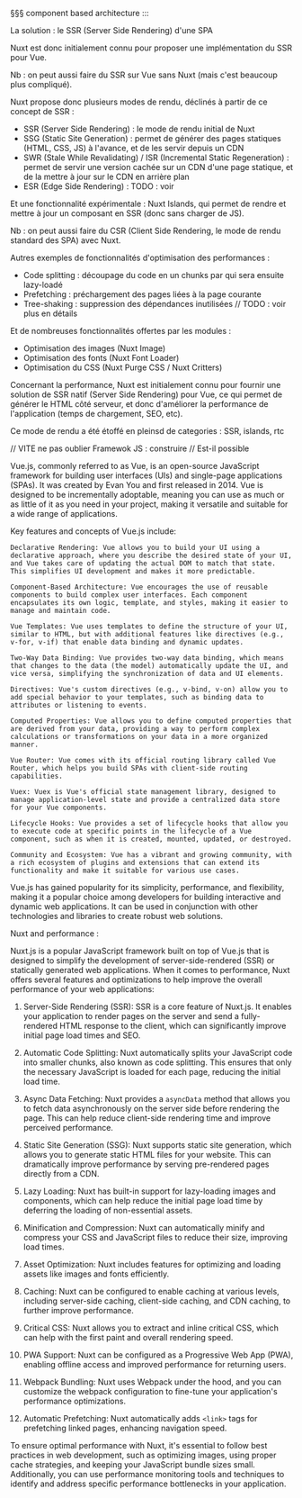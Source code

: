 




§§§ component based architecture :::





La solution : le SSR (Server Side Rendering) d'une SPA



Nuxt est donc initialement connu pour proposer une implémentation du SSR pour Vue.

Nb : on peut aussi faire du SSR sur Vue sans Nuxt (mais c'est beaucoup plus compliqué).


Nuxt propose donc plusieurs modes de rendu, déclinés à partir de ce concept de SSR : 
- SSR (Server Side Rendering) : le mode de rendu initial de Nuxt
- SSG (Static Site Generation) : permet de générer des pages statiques (HTML, CSS, JS) à l'avance, et de les servir depuis un CDN
- SWR (Stale While Revalidating) / ISR (Incremental Static Regeneration) : permet de servir une version cachée sur un CDN d'une page statique, et de la mettre à jour sur le CDN en arrière plan
- ESR (Edge Side Rendering) :  TODO : voir

Et une fonctionnalité expérimentale : Nuxt Islands, qui permet de rendre et mettre à jour un composant en SSR (donc sans charger de JS).

Nb : on peut aussi faire du CSR (Client Side Rendering, le mode de rendu standard des SPA) avec Nuxt.


Autres exemples de fonctionnalités d'optimisation des performances :
- Code splitting : découpage du code en un chunks par qui sera ensuite lazy-loadé
- Prefetching : préchargement des pages liées à la page courante
- Tree-shaking : suppression des dépendances inutilisées // TODO : voir plus en détails

Et de nombreuses fonctionnalités offertes par les modules : 
- Optimisation des images (Nuxt Image)
- Optimisation des fonts (Nuxt Font Loader)
- Optimisation du CSS (Nuxt Purge CSS / Nuxt Critters)



















Concernant la performance, Nuxt est initialement connu pour fournir une solution de SSR natif (Server Side Rendering) pour Vue, ce qui permet de générer le HTML côté serveur, et donc d'améliorer la performance de l'application (temps de chargement, SEO, etc).

Ce mode de rendu a été étoffé en pleinsd de categories : SSR, islands, rtc

// VITE ne pas oublier
Framewok JS : construire 
// Est-il possible


Vue.js, commonly referred to as Vue, is an open-source JavaScript framework for building user interfaces (UIs) and single-page applications (SPAs). It was created by Evan You and first released in 2014. Vue is designed to be incrementally adoptable, meaning you can use as much or as little of it as you need in your project, making it versatile and suitable for a wide range of applications.

Key features and concepts of Vue.js include:

    Declarative Rendering: Vue allows you to build your UI using a declarative approach, where you describe the desired state of your UI, and Vue takes care of updating the actual DOM to match that state. This simplifies UI development and makes it more predictable.

    Component-Based Architecture: Vue encourages the use of reusable components to build complex user interfaces. Each component encapsulates its own logic, template, and styles, making it easier to manage and maintain code.

    Vue Templates: Vue uses templates to define the structure of your UI, similar to HTML, but with additional features like directives (e.g., v-for, v-if) that enable data binding and dynamic updates.

    Two-Way Data Binding: Vue provides two-way data binding, which means that changes to the data (the model) automatically update the UI, and vice versa, simplifying the synchronization of data and UI elements.

    Directives: Vue's custom directives (e.g., v-bind, v-on) allow you to add special behavior to your templates, such as binding data to attributes or listening to events.

    Computed Properties: Vue allows you to define computed properties that are derived from your data, providing a way to perform complex calculations or transformations on your data in a more organized manner.

    Vue Router: Vue comes with its official routing library called Vue Router, which helps you build SPAs with client-side routing capabilities.

    Vuex: Vuex is Vue's official state management library, designed to manage application-level state and provide a centralized data store for your Vue components.

    Lifecycle Hooks: Vue provides a set of lifecycle hooks that allow you to execute code at specific points in the lifecycle of a Vue component, such as when it is created, mounted, updated, or destroyed.

    Community and Ecosystem: Vue has a vibrant and growing community, with a rich ecosystem of plugins and extensions that can extend its functionality and make it suitable for various use cases.

Vue.js has gained popularity for its simplicity, performance, and flexibility, making it a popular choice among developers for building interactive and dynamic web applications. It can be used in conjunction with other technologies and libraries to create robust web solutions.



Nuxt and performance : 

Nuxt.js is a popular JavaScript framework built on top of Vue.js that is designed to simplify the development of server-side-rendered (SSR) or statically generated web applications. When it comes to performance, Nuxt offers several features and optimizations to help improve the overall performance of your web applications:

1. Server-Side Rendering (SSR): SSR is a core feature of Nuxt.js. It enables your application to render pages on the server and send a fully-rendered HTML response to the client, which can significantly improve initial page load times and SEO.

2. Automatic Code Splitting: Nuxt automatically splits your JavaScript code into smaller chunks, also known as code splitting. This ensures that only the necessary JavaScript is loaded for each page, reducing the initial load time.

3. Async Data Fetching: Nuxt provides a `asyncData` method that allows you to fetch data asynchronously on the server side before rendering the page. This can help reduce client-side rendering time and improve perceived performance.

4. Static Site Generation (SSG): Nuxt supports static site generation, which allows you to generate static HTML files for your website. This can dramatically improve performance by serving pre-rendered pages directly from a CDN.

5. Lazy Loading: Nuxt has built-in support for lazy-loading images and components, which can help reduce the initial page load time by deferring the loading of non-essential assets.

6. Minification and Compression: Nuxt can automatically minify and compress your CSS and JavaScript files to reduce their size, improving load times.

7. Asset Optimization: Nuxt includes features for optimizing and loading assets like images and fonts efficiently.

8. Caching: Nuxt can be configured to enable caching at various levels, including server-side caching, client-side caching, and CDN caching, to further improve performance.

9. Critical CSS: Nuxt allows you to extract and inline critical CSS, which can help with the first paint and overall rendering speed.

10. PWA Support: Nuxt can be configured as a Progressive Web App (PWA), enabling offline access and improved performance for returning users.

11. Webpack Bundling: Nuxt uses Webpack under the hood, and you can customize the webpack configuration to fine-tune your application's performance optimizations.

12. Automatic Prefetching: Nuxt automatically adds `<link>` tags for prefetching linked pages, enhancing navigation speed.

To ensure optimal performance with Nuxt, it's essential to follow best practices in web development, such as optimizing images, using proper cache strategies, and keeping your JavaScript bundle sizes small. Additionally, you can use performance monitoring tools and techniques to identify and address specific performance bottlenecks in your application.
